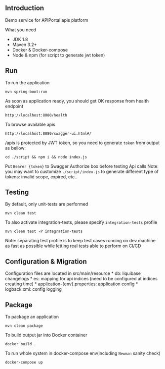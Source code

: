 ## Introduction

Demo service for APIPortal apis platform

What you need
* JDK 1.8
* Maven 3.2+
* Docker & Docker-compose
* Node & npm (for script to generate jwt token)

## Run
To run the application

	mvn spring-boot:run

As soon as application ready, you should get OK response from health endpoint

	http://localhost:8080/health

To browse available apis

	http://localhost:8080/swagger-ui.html#/

/apis is protected by JWT token, so you need to generate `token` from output as bellow:

	cd ./script && npm i && node index.js

Put `Bearer {token}` to Swagger Authorize box before testing Api calls
Note: you may want to customize `./script/index.js` to generate different type of tokens: invalid scope, expired, etc..

## Testing
By default, only unit-tests are performed

	mvn clean test

To also activate integration-tests, please specify `integration-tests` profile

	mvn clean test -P integration-tests

Note: separating test profile is to keep test cases running on dev machine as fast as possible while letting real tests able to perform on CI/CD

## Configuration & Migration
Configuration files are located in src/main/resource
	* db: liquibase changelogs
	* es: mapping for api indices (need to be configured at indices creating time)
	* application-{env}.properties: application config
	* logback.xml: config logging

## Package
To package an application
	
	mvn clean package

To build output jar into Docker container

	docker build .

To run whole system in docker-compose env(including `Newman` sanity check)
	
	docker-compose up







